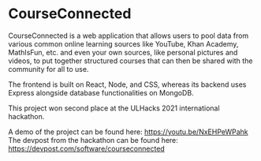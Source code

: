 # CourseConnected

CourseConnected is a web application that allows users to pool data from various common online learning sources like YouTube, Khan Academy, MathIsFun, etc. and even your own sources, like personal pictures and videos, to put together structured courses that can then be shared with the community for all to use. 

The frontend is built on React, Node, and CSS, whereas its backend uses Express alongside database functionalities on MongoDB.

This project won second place at the ULHacks 2021 international hackathon.

A demo of the project can be found here: https://youtu.be/NxEHPeWPahk
The devpost from the hackathon can be found here: https://devpost.com/software/courseconnected

